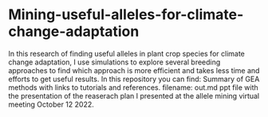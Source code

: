 # Mining-useful-alleles-for-climate-change-adaptation
In this research of finding useful alleles in plant crop species for climate change adaptation, I use simulations to explore several breeding approaches to find which approach is more efficient and takes less time and efforts to get useful results.
In this repository you can find:
Summary of GEA methods with links to tutorials and references. filename: out.md 
ppt file with the presentation of the reaserach plan I presented at the allele mining virtual meeting October 12 2022.
